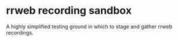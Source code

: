 # rrweb recording sandbox

A highly simplified testing ground in which to stage and gather rrweb recordings.